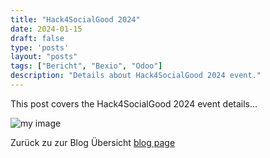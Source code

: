 ```yaml
---
title: "Hack4SocialGood 2024"
date: 2024-01-15
draft: false
type: 'posts'
layout: "posts"  
tags: ["Bericht", "Bexio", "Odoo"]
description: "Details about Hack4SocialGood 2024 event."
---
```


This post covers the Hack4SocialGood 2024 event details...


![my image](/pic.png)


Zurück zu zur Blog Übersicht [blog page](/blog)